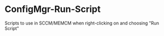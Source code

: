 # ConfigMgr-Run-Script
Scripts to use in SCCM/MEMCM when right-clicking on and choosing "Run Script"
